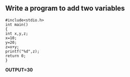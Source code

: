 ## Write a program to add two variables
```
#include<stdio.h>
int main()
{
int x,y,z;
x=10;
y=20;
z=x+y;
printf("%d",z);
return 0;
}
```
**OUTPUT=30**
